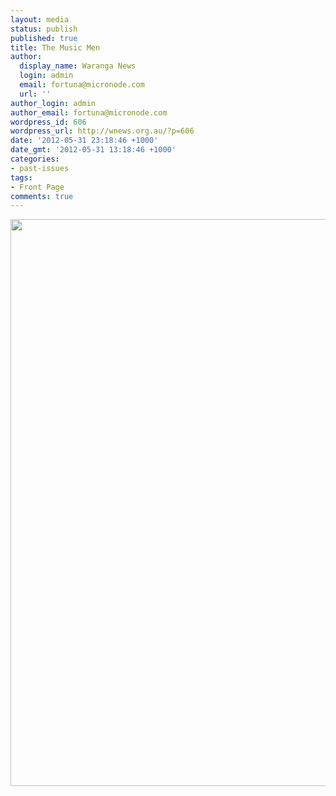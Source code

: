 ```yaml
---
layout: media
status: publish
published: true
title: The Music Men
author:
  display_name: Waranga News
  login: admin
  email: fortuna@micronode.com
  url: ''
author_login: admin
author_email: fortuna@micronode.com
wordpress_id: 606
wordpress_url: http://wnews.org.au/?p=606
date: '2012-05-31 23:18:46 +1000'
date_gmt: '2012-05-31 13:18:46 +1000'
categories:
- past-issues
tags:
- Front Page
comments: true
---
```


<a href="{{ site.url }}/images/2012/05/frontpage-20120601.pdf"><img class="alignnone size-full wp-image-605" title="Front Page - 31 May, 2012" src="{{ site.url }}/images/2012/05/frontpage-20120601.png" alt="" width="624" height="907" /></a>
